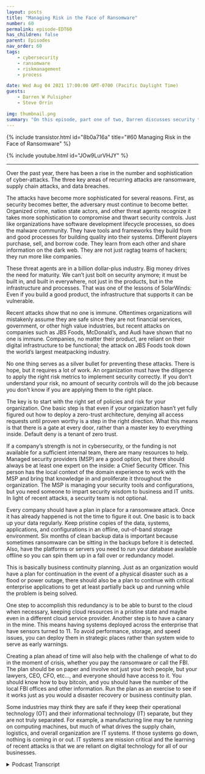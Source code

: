 ```yaml
---
layout: posts
title: "Managing Risk in the Face of Ransomware"
number: 60
permalink: episode-EDT60
has_children: false
parent: Episodes
nav_order: 60
tags:
    - cybersecurity
    - ransomware
    - riskmanagement
    - process

date: Wed Aug 04 2021 17:00:00 GMT-0700 (Pacific Daylight Time)
guests:
    - Darren W Pulsipher
    - Steve Orrin

img: thumbnail.png
summary: "On this episode, part one of two, Darren discusses security trends with frequent guest Steve Orrin, CTO of Intel, Federal. Over the past year, there has been a rise in the number and sophistication of cyber-attacks. The three key areas of recurring attacks are ransomware, supply chain attacks, and data breaches."
---
```


{% include transistor.html id="8b0a716a" title="#60 Managing Risk in the Face of Ransomware" %}

{% include youtube.html id="JOw9LurVHJY" %}

---

<p>Over the past year, there has been a rise in the number and sophistication of cyber-attacks. The three key areas of recurring attacks are ransomware, supply chain attacks, and data breaches.</p>
<p>The attacks have become more sophisticated for several reasons. First, as security becomes better, the adversary must continue to become better. Organized crime, nation state actors, and other threat agents recognize it takes more sophistication to compromise and thwart security controls. Just like organizations have software development lifecycle processes, so does the malware community. They have tools and frameworks they build from and good processes for building quality into their systems. Different players purchase, sell, and borrow code. They learn from each other and share information on the dark web. They are not just ragtag teams of hackers; they run more like companies.</p>
<p>These threat agents are in a billion dollar-plus industry. Big money drives the need for maturity. We can’t just bolt on security anymore; it must be built in, and built in everywhere, not just in the products, but in the infrastructure and processes. That was one of the lessons of SolarWinds: Even if you build a good product, the infrastructure that supports it can be vulnerable.</p>
<p>Recent attacks show that no one is immune. Oftentimes organizations will mistakenly assume they are safe since they are not financial services, government, or other high value industries, but recent attacks on companies such as JBS Foods, McDonald’s, and Audi have shown that no one is immune.  Companies, no matter their product, are reliant on their digital infrastructure to be functional; the attack on JBS Foods took down the world’s largest meatpacking industry.</p>
<p>No one thing serves as a silver bullet for preventing these attacks. There is hope, but it requires a lot of work. An organization must have the diligence to apply the right risk metrics to implement security correctly. If you don’t understand your risk, no amount of security controls will do the job because you don’t know if you are applying them to the right place.</p>
<p>The key is to start with the right set of policies and risk for your organization. One basic step is that even if your organization hasn’t yet fully figured out how to deploy a zero-trust architecture, denying all access requests until proven worthy is a step in the right direction. What this means is that there is a gate at every door, rather than a master key to everything inside. Default deny is a tenant of zero trust.</p>
<p>If a company’s strength is not in cybersecurity, or the funding is not available for a sufficient internal team, there are many resources to help. Managed security providers (MSP) are a good option, but there should always be at least one expert on the inside: a Chief Security Officer. This person has the local context of the domain experience to work with the MSP and bring that knowledge in and proliferate it throughout the organization. The MSP is managing your security tools and configurations, but you need someone to impart security wisdom to business and IT units. In light of recent attacks, a security team is not optional.</p>
<p>Every company should have a plan in place for a ransomware attack. Once it has already happened is not the time to figure it out. One basic is to back up your data regularly. Keep pristine copies of the data, systems, applications, and configurations in an offline, out-of-band storage environment. Six months of clean backup data is important because sometimes ransomware can be sitting in the backups before it is detected. Also, have the platforms or servers you need to run your database available offline so you can spin them up in a fall over or redundancy model.</p>
<p>This is basically business continuity planning. Just as an organization would have a plan for continuation in the event of a physical disaster such as a flood or power outage, there should also be a plan to continue with critical enterprise applications to get at least partially back up and running while the problem is being solved.</p>
<p>One step to accomplish this redundancy is to be able to burst to the cloud when necessary, keeping cloud resources in a pristine state and maybe even in a different cloud service provider. Another step is to have a canary in the mine. This means having systems deployed across the enterprise that have sensors turned to 11. To avoid performance, storage, and speed issues, you can deploy them in strategic places rather than system wide to serve as early warnings.</p>
<p>Creating a plan ahead of time will also help with the challenge of what to do in the moment of crisis, whether you pay the ransomware or call the FBI. The plan should be on paper and involve not just your tech people, but your lawyers, CEO, CFO, etc…, and everyone should have access to it. You should know how to buy bitcoin, and you should have the number of the local FBI offices and other information. Run the plan as an exercise to see if it works just as you would a disaster recovery or business continuity plan.</p>
<p>Some industries may think they are safe if they keep their operational technology (OT) and their informational technology (IT) separate, but they are not truly separated. For example, a manufacturing line may be running on computing machines, but much of what drives the supply chain, logistics, and overall organization are IT systems. If those systems go down, nothing is coming in or out. IT systems are mission critical and the learning of recent attacks is that we are reliant on digital technology for all of our businesses.</p>
<p>

<details>
<summary> Podcast Transcript </summary>

<p></p>

</details>

